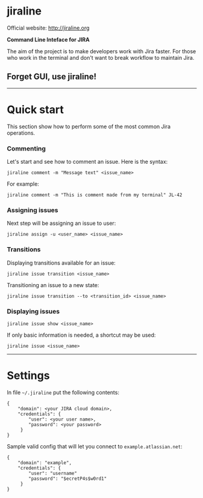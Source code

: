 # jiraline

Official website: http://jiraline.org

**Command Line Inteface for JIRA**

The aim of the project is to make developers
work with Jira faster. For those who work in the
terminal and don't want to break workflow to
maintain Jira.

## Forget GUI, use jiraline!


----

# Quick start

This section show how to perform some of the most common Jira
operations.

### Commenting

Let's start and see how to comment an issue.
Here is the syntax:

```
jiraline comment -m "Message text" <issue_name>
```

For example:

```
jiraline comment -m "This is comment made from my terminal" JL-42
```


### Assigning issues

Next step will be assigning an issue to user:

```
jiraline assign -u <user_name> <issue_name>
```


### Transitions

Displaying transitions available for an issue:

```
jiraline issue transition <issue_name>
```

Transitioning an issue to a new state:

```
jiraline issue transition --to <transition_id> <issue_name>
```


### Displaying issues

```
jiraline issue show <issue_name>
```

If only basic information is needed, a shortcut may be used:

```
jiraline issue <issue_name>
```


----
# Settings

In file `~/.jiraline` put the following contents:


```
{
    "domain": <your JIRA cloud domain>,
    "credentials": {
        "user": <your user name>,
        "password": <your password>
     }
}
```

Sample valid config that will let you connect to `example.atlassian.net`:

```
{
    "domain": "example",
    "credentials": {
        "user": "username"
        "password": "$ecretP4s$w0rd1"
     }
}
```
